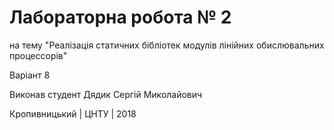 ﻿# Лабораторна робота № 2

на тему "Реалізація статичних бібліотек модулів лінійних обислювальних процессорів"

Варіант 8

Виконав студент Дядик Сергій Миколайович

Кропивницький | ЦНТУ | 2018

